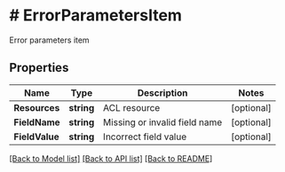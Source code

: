 # # ErrorParametersItem
Error parameters item

## Properties 


Name | Type | Description | Notes
------------ | ------------- | ------------- | -------------
**Resources**| **string** | ACL resource  | [optional]
**FieldName**| **string** | Missing or invalid field name  | [optional]
**FieldValue**| **string** | Incorrect field value  | [optional]


[[Back to Model list]](../../README.md#models) [[Back to API list]](../../README.md#endpoints) [[Back to README]](../../README.md)

